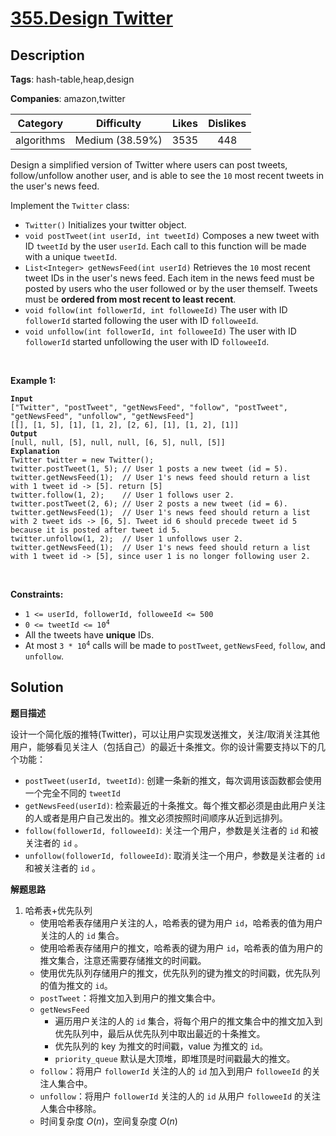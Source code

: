 # [355.Design Twitter](https://leetcode.com/problems/design-twitter/description/)

## Description

**Tags**: hash-table,heap,design

**Companies**: amazon,twitter

|  Category  |   Difficulty    | Likes | Dislikes |
| :--------: | :-------------: | :---: | :------: |
| algorithms | Medium (38.59%) | 3535  |   448    |

<p>Design a simplified version of Twitter where users can post tweets, follow/unfollow another user, and is able to see the <code>10</code> most recent tweets in the user&#39;s news feed.</p>
<p>Implement the <code>Twitter</code> class:</p>
<ul>
  <li><code>Twitter()</code> Initializes your twitter object.</li>
  <li><code>void postTweet(int userId, int tweetId)</code> Composes a new tweet with ID <code>tweetId</code> by the user <code>userId</code>. Each call to this function will be made with a unique <code>tweetId</code>.</li>
  <li><code>List&lt;Integer&gt; getNewsFeed(int userId)</code> Retrieves the <code>10</code> most recent tweet IDs in the user&#39;s news feed. Each item in the news feed must be posted by users who the user followed or by the user themself. Tweets must be <strong>ordered from most recent to least recent</strong>.</li>
  <li><code>void follow(int followerId, int followeeId)</code> The user with ID <code>followerId</code> started following the user with ID <code>followeeId</code>.</li>
  <li><code>void unfollow(int followerId, int followeeId)</code> The user with ID <code>followerId</code> started unfollowing the user with ID <code>followeeId</code>.</li>
</ul>
<p>&nbsp;</p>
<p><strong class="example">Example 1:</strong></p>
<pre><code><strong>Input</strong>
[&quot;Twitter&quot;, &quot;postTweet&quot;, &quot;getNewsFeed&quot;, &quot;follow&quot;, &quot;postTweet&quot;, &quot;getNewsFeed&quot;, &quot;unfollow&quot;, &quot;getNewsFeed&quot;]
[[], [1, 5], [1], [1, 2], [2, 6], [1], [1, 2], [1]]
<strong>Output</strong>
[null, null, [5], null, null, [6, 5], null, [5]]
<strong>Explanation</strong>
Twitter twitter = new Twitter();
twitter.postTweet(1, 5); // User 1 posts a new tweet (id = 5).
twitter.getNewsFeed(1);  // User 1&#39;s news feed should return a list with 1 tweet id -&gt; [5]. return [5]
twitter.follow(1, 2);    // User 1 follows user 2.
twitter.postTweet(2, 6); // User 2 posts a new tweet (id = 6).
twitter.getNewsFeed(1);  // User 1&#39;s news feed should return a list with 2 tweet ids -&gt; [6, 5]. Tweet id 6 should precede tweet id 5 because it is posted after tweet id 5.
twitter.unfollow(1, 2);  // User 1 unfollows user 2.
twitter.getNewsFeed(1);  // User 1&#39;s news feed should return a list with 1 tweet id -&gt; [5], since user 1 is no longer following user 2.</code></pre>
<p>&nbsp;</p>
<p><strong>Constraints:</strong></p>
<ul>
  <li><code>1 &lt;= userId, followerId, followeeId &lt;= 500</code></li>
  <li><code>0 &lt;= tweetId &lt;= 10<sup>4</sup></code></li>
  <li>All the tweets have <strong>unique</strong> IDs.</li>
  <li>At most <code>3 * 10<sup>4</sup></code> calls will be made to <code>postTweet</code>, <code>getNewsFeed</code>, <code>follow</code>, and <code>unfollow</code>.</li>
</ul>

## Solution

**题目描述**

设计一个简化版的推特(Twitter)，可以让用户实现发送推文，关注/取消关注其他用户，能够看见关注人（包括自己）的最近十条推文。你的设计需要支持以下的几个功能：

- `postTweet(userId, tweetId)`: 创建一条新的推文，每次调用该函数都会使用一个完全不同的 `tweetId`
- `getNewsFeed(userId)`: 检索最近的十条推文。每个推文都必须是由此用户关注的人或者是用户自己发出的。推文必须按照时间顺序从近到远排列。
- `follow(followerId, followeeId)`: 关注一个用户，参数是关注者的 `id` 和被关注者的 `id` 。
- `unfollow(followerId, followeeId)`: 取消关注一个用户，参数是关注者的 `id` 和被关注者的 `id` 。

**解题思路**

1. 哈希表+优先队列
   - 使用哈希表存储用户关注的人，哈希表的键为用户 `id`，哈希表的值为用户关注的人的 `id` 集合。
   - 使用哈希表存储用户的推文，哈希表的键为用户 `id`，哈希表的值为用户的推文集合，注意还需要存储推文的时间戳。
   - 使用优先队列存储用户的推文，优先队列的键为推文的时间戳，优先队列的值为推文的 `id`。
   - `postTweet`：将推文加入到用户的推文集合中。
   - `getNewsFeed`
     - 遍历用户关注的人的 `id` 集合，将每个用户的推文集合中的推文加入到优先队列中，最后从优先队列中取出最近的十条推文。
     - 优先队列的 key 为推文的时间戳，value 为推文的 `id`。
     - `priority_queue` 默认是大顶堆，即堆顶是时间戳最大的推文。
   - `follow`：将用户 `followerId` 关注的人的 `id` 加入到用户 `followeeId` 的关注人集合中。
   - `unfollow`：将用户 `followerId` 关注的人的 `id` 从用户 `followeeId` 的关注人集合中移除。
   - 时间复杂度 $O(n)$，空间复杂度 $O(n)$
